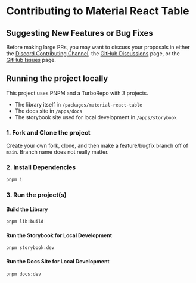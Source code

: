 # Contributing to Material React Table

## Suggesting New Features or Bug Fixes

Before making large PRs, you may want to discuss your proposals in either the [Discord Contributing Channel](https://discord.gg/5wqyRx6fnm), the [GitHub Discussions](https://github.com/KevinVandy/material-react-table/discussions) page, or the [GitHub Issues](https://github.com/KevinVandy/material-react-table/issues) page. 

## Running the project locally

This project uses PNPM and a TurboRepo with 3 projects.

- The library itself in `/packages/material-react-table`
- The docs site in `/apps/docs`
- The storybook site used for local development in `/apps/storybook`

### 1. Fork and Clone the project

Create your own fork, clone, and then make a feature/bugfix branch off of `main`. Branch name does not really matter.

### 2. Install Dependencies

```bash
pnpm i
```

### 3. Run the project(s)

#### Build the Library

```bash
pnpm lib:build
```

#### Run the Storybook for Local Development

```bash
pnpm storybook:dev
```

#### Run the Docs Site for Local Development

```bash
pnpm docs:dev
```
